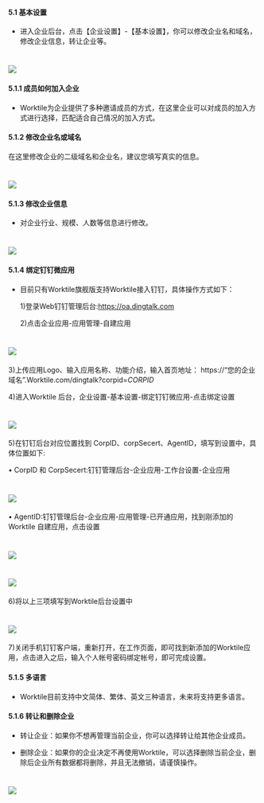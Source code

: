 #### 5.1 基本设置
* 进入企业后台，点击【企业设置】-【基本设置】，你可以修改企业名和域名，修改企业信息，转让企业等。
# ![](/assets/5.1基本设置.png)

#### 5.1.1 成员如何加入企业
* Worktile为企业提供了多种邀请成员的方式，在这里企业可以对成员的加入方式进行选择，匹配适合自己情况的加入方式。

#### 5.1.2 修改企业名或域名
在这里修改企业的二级域名和企业名，建议您填写真实的信息。
# ![](/assets/5.1.2修改企业域名.png)

#### 5.1.3 修改企业信息
* 对企业行业、规模、人数等信息进行修改。
# ![](/assets/5.1.3修改企业信息.png)

#### 5.1.4 绑定钉钉微应用
* 目前只有Worktile旗舰版支持Worktile接入钉钉，具体操作方式如下：

  1)登录Web钉钉管理后台:https://oa.dingtalk.com
  
  2)点击企业应用-应用管理-自建应用
# ![](/assets/5.1.4绑定钉钉应用.jpg)
  3)上传应用Logo、输入应用名称、功能介绍，输入首页地址：
  https://“您的企业域名”.Worktile.com/dingtalk?corpid=$CORPID$
  
  4)进入Worktile 后台，企业设置-基本设置-绑定钉钉微应用-点击绑定设置
  # ![](/assets/5.1.4.4绑定钉钉.jpg)
  5)在钉钉后台对应位置找到 CorpID、corpSecert、AgentID，填写到设置中，具体位置如下:
  
  •  CorpID 和 CorpSecert:钉钉管理后台-企业应用-工作台设置-企业应用
  # ![](/assets/5.1.4.5绑定钉钉.jpg)
  
  •  AgentID:钉钉管理后台-企业应用-应用管理-已开通应用，找到刚添加的 Worktile 自建应用，点击设置
 # ![](/assets/5.1.4.6.jpg)
 # ![](/assets/5.1.4.7.jpg)
 
 6)将以上三项填写到Worktile后台设置中
 # ![](/assets/5.1.4.8.jpg)

  7)关闭手机钉钉客户端，重新打开，在工作页面，即可找到新添加的Worktile应用，点击进入之后，输入个人帐号密码绑定帐号，即可完成设置。

#### 5.1.5 多语言
* Worktile目前支持中文简体、繁体、英文三种语言，未来将支持更多语言。

#### 5.1.6 转让和删除企业
* 转让企业：如果你不想再管理当前企业，你可以选择转让给其他企业成员。

* 删除企业：如果你的企业决定不再使用Worktile，可以选择删除当前企业，删除后企业所有数据都将删除，并且无法撤销，请谨慎操作。
# ![](/assets/5.1.4.9.jpg)

 